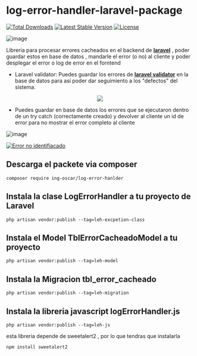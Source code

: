 

# log-error-handler-laravel-package 


<p align="left">
<a href="https://github.com/oscahumbertomr/log-error-handler-laravel-package"><img src="https://poser.pugx.org/ing-oscar/log-error-hanlder/d/total.svg" alt="Total Downloads"></a>
<a href="https://github.com/oscahumbertomr/log-error-handler-laravel-package"><img src="https://poser.pugx.org/ing-oscar/log-error-hanlder/v/stable.svg" alt="Latest Stable Version"></a>
<a href="https://github.com/oscahumbertomr/log-error-handler-laravel-package"><img src="https://poser.pugx.org/ing-oscar/log-error-hanlder/license.svg" alt="License"></a>
</p>



![image](https://user-images.githubusercontent.com/29152675/61724361-5750fd00-ad5d-11e9-841d-898332331874.png)


Libreria para procesar errores cacheados en el backend de [**laravel**][1] , 
poder guardar estos en base de datos , mandarle el error (o no) al cliente 
y poder desplegar el error o log de error en el forntend
- Laravel validator: Puedes guardar los errores de [**laravel validator**][2] en la base de datos para así poder
dar seguimiento a los "defectos" del sistema. 

<p align="center">
<a><img  src="https://user-images.githubusercontent.com/29152675/61723821-48b61600-ad5c-11e9-9aa4-2a6659874be9.png"></a>
</p>
 
- Puedes guardar en base de datos los errores que se ejecutaron dentro de un try catch (correctamente creado) 
y devolver al cliente un id de error para no mostrar el error completo al cliente 

 ![image](https://user-images.githubusercontent.com/29152675/61723031-e0b30000-ad5a-11e9-9994-89b33f204486.png)


 [![Error no identifiacado][1]][1]
 



 
   [1]: https://i.stack.imgur.com/MacLn.png

## Descarga el packete via composer
```console
composer require ing-oscar/log-error-hanlder
```

## Instala la clase LogErrorHandler a tu proyecto de Laravel

```console
php artisan vendor:publish --tag=leh-excpetion-class
```

## Instala el Model TblErrorCacheadoModel a tu proyecto 

```console
php artisan vendor:publish --tag=leh-model
```

## Instala la Migracion tbl_error_cacheado 

```console
php artisan vendor:publish --tag=leh-migration
```

## Instala la libreria javascript logErrorHandler.js

```console
php artisan vendor:publish --tag=leh-js
```
esta libreria depende de sweetalert2 , por lo que tendras que instalarla
```console
npm install sweetalert2
```



[1]: https://laravel.com/
[2]: https://laravel.com/docs/5.8/validation

